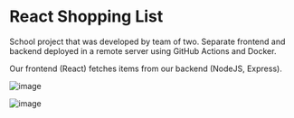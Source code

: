 # React Shopping List

School project that was developed by team of two. Separate frontend and backend deployed in a remote server using GitHub Actions and Docker.

Our frontend (React) fetches items from our backend (NodeJS, Express).

![image](https://github.com/antonlahtinen/React-Shopping-List/assets/115111370/b0397410-5da9-43aa-86e1-da5b2aea09b2)

![image](https://github.com/antonlahtinen/React-Shopping-List/assets/115111370/4cbf1c46-5fea-45ff-abf5-b5e5054b7e0d)



